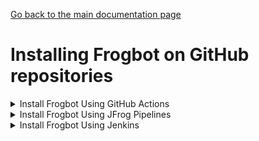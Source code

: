 [Go back to the main documentation page](https://github.com/jfrog/frogbot)

# Installing Frogbot on GitHub repositories

   <details>
      <summary>Install Frogbot Using GitHub Actions</summary>

   - Make sure you have the connection details of your JFrog environment.

   - Go to your **Frogbot Management Repository** settings page and save the JFrog connection details as repository secrets with the following names - **JF_URL**, **JF_USER**, and **JF_PASSWORD**

   > **_NOTE:_** You can also use **JF_XRAY_URL** and **JF_ARTIFACTORY_URL** instead of **JF_URL**, and **JF_ACCESS_TOKEN**
   > instead of **JF_USER** and **JF_PASSWORD**

   ![](../images/github-repository-secrets.png)

   - Check the Allow GitHub Actions to create and approve pull requests check box.

   ![](../images/github-pr-permissions.png)

   - Create a new [GitHub environment](https://docs.github.com/en/actions/deployment/targeting-different-environments/using-environments-for-deployment#creating-an-environment)
   called **frogbot** and add people or public teams as reviewers. The chosen reviewers can trigger Frogbot scans on pull requests.

   ![](../images/github-environment.png)

   - Use our [GitHub Actions templates](templates/github-actions/README.md#frogbot-gitHub-actions-templates) to add Frogbot workflows to your project.

   - Push the workflow files to the **.github/workflows** directory in the root of your **Frogbot Management Repository**.
   </details>

   <details>
      <summary>Install Frogbot Using JFrog Pipelines</summary>

   | Important: Using Frogbot with JFrog Pipelines isn't recommended for open source projects. Read more about it in the [Security note for pull requests scanning](../README.md#-security-note-for-pull-requests-scanning) section. |
   | -------------------------------------------------------------------------------------------------------------------------------------------------------------------------------------------------------------------- |

   - Make sure you have the connection details of your JFrog environment.

   - Save the JFrog connection details as a [JFrog Platform Access Token Integration](https://www.jfrog.com/confluence/display/JFROG/JFrog+Platform+Access+Token+Integration)
   named **jfrogPlatform**.

   - Save your GitHub access token in a [GitHub Integration](https://www.jfrog.com/confluence/display/JFROG/GitHub+Enterprise+Integration) named
   **gitIntegration**.

   - Create a **pipelines.yml** file using one of the available [templates](templates/jfrog-pipelines) and push the file to your Frogbot Management Git repository under a directory named `.jfrog-pipelines`.

   - In the **pipelines.yml**, make sure to set values for all the mandatory variables.

   - In the **pipelines.yml**, if you're using a Windows agent, modify the code inside the onExecute sections as described in the template comments.

   **Important**
    - Make sure all the build tools used to build the project are installed on the build agent.

   </details>

   <details>
     <summary>Install Frogbot Using Jenkins</summary>

   | Important: Using Frogbot with JFrog Pipelines isn't recommended for open source projects. Read more about it in the [Security note for pull requests scanning](../README.md#-security-note-for-pull-requests-scanning) section. |
   | -------------------------------------------------------------------------------------------------------------------------------------------------------------------------------------------------------------------- |

   - Make sure you have the connection details of your JFrog environment.

   - Save the JFrog connection details as Credentials in Jenkins with the following Credential IDs: **JF_URL**,
   **JF_USER** and **JF_PASSWORD** (You can also use **JF_XRAY_URL** and **JF_ARTIFACTORY_URL** instead of **JF_URL**
   and **JF_ACCESS_TOKEN** instead of **JF_USER** and **JF_PASSWORD**).

   - Save your GitHub access token as a Credential in Jenkins with the `FROGBOT_GIT_TOKEN` Credential ID.

- Create a Jenkinsfile with the below template content under the root of your **Frogbot Management Repository**.
   <details>
          <summary>Template</summary>
        
  ```groovy
  // Run the job once an hour 
  CRON_SETTINGS = '''* */1 * * *'''
  pipeline {
      agent any
      triggers {
          cron(CRON_SETTINGS)
      }
      environment {   
          // [Mandatory]
          // JFrog platform URL (This functionality requires version 3.29.0 or above of Xray)
          JF_URL = credentials("JF_URL")
  
          // [Mandatory if JF_USER and JF_PASSWORD are not provided]
          // JFrog access token with 'read' permissions for Xray
          JF_ACCESS_TOKEN= credentials("JF_ACCESS_TOKEN")
  
          // [Mandatory if JF_ACCESS_TOKEN is not provided]
          // JFrog user and password with 'read' permissions for Xray
          // JF_USER = credentials("JF_USER")
          // JF_PASSWORD = credentials("JF_PASSWORD")
  
          // [Mandatory]
          // GitHub enterprise server access token with the following permissions:
          // Read and Write access to code, pull requests, security events, and workflows
          JF_GIT_TOKEN = credentials("FROGBOT_GIT_TOKEN")
          JF_GIT_PROVIDER = "github"
  
          // [Mandatory]
          // GitHub enterprise server organization namespace
          JF_GIT_OWNER = ""
  
          // [Mandatory]
          // API endpoint to GitHub enterprise server
          JF_GIT_API_ENDPOINT = ""
        
          // [Optional]
          // If the machine that runs Frogbot has no access to the internet, set the name of a remote repository 
          // in Artifactory, which proxies https://releases.jfrog.io
          // The 'frogbot' executable and other tools it needs will be downloaded through this repository.
          // JF_RELEASES_REPO= ""

          ///////////////////////////////////////////////////////////////////////////
          //   If your project uses a 'frogbot-config.yml' file, you should define //
          //   the following variables inside the file, instead of here.           //
          ///////////////////////////////////////////////////////////////////////////
  
          // [Mandatory]
          // The name of the repository
          JF_GIT_REPO: ""

          // [Mandatory]
          // The name of the branch on which Frogbot will perform the scan
          JF_GIT_BASE_BRANCH: ""

          // [Mandatory if the two conditions below are met]
          // 1. The project uses yarn 2, NuGet or .NET to download its dependencies
          // 2. The `installCommand` variable isn't set in your frogbot-config.yml file.
          //
          // The command that installs the project dependencies (e.g "nuget restore")
          JF_INSTALL_DEPS_CMD = ""

          // [Optional, default: "."]
          // Relative path to the root of the project in the Git repository
          // JF_WORKING_DIR= path/to/project/dir
      
          // [Optional]
          // Xray Watches. Learn more about them here: https://www.jfrog.com/confluence/display/JFROG/Configuring+Xray+Watches
          // JF_WATCHES= <watch-1>,<watch-2>...<watch-n>
      
          // [Optional]
          // JFrog project. Learn more about it here: https://www.jfrog.com/confluence/display/JFROG/Projects
          // JF_PROJECT= <project-key>
      
          // [Optional, default: "FALSE"]
          // Displays all existing vulnerabilities, including the ones that were added by the pull request.
          // JF_INCLUDE_ALL_VULNERABILITIES= "TRUE"
      
          // [Optional, default: "TRUE"]
          // Fails the Frogbot task if any security issue is found.
          // JF_FAIL= "FALSE"
  
          // [Optional, default: "TRUE"]
          // Relative path to a Pip requirements.txt file. If not set, the python project's dependencies are determined and scanned using the project setup.py file.
          // JF_REQUIREMENTS_FILE= ""
  
          // [Optional, Default: "TRUE"]
          // Use Gradle wrapper.
          // JF_USE_WRAPPER= "FALSE"

          // [Optional]
          // Frogbot will download the project dependencies if they're not cached locally. To download the
          // dependencies from a virtual repository in Artifactory, set the name of of the repository. There's no
          // need to set this value, if it is set in the frogbot-config.yml file.
          // JF_DEPS_REPO= ""
  
          // [Optional]
          // Template for the branch name generated by Frogbot when creating pull requests with fixes.
          // The template must include ${BRANCH_NAME_HASH}, to ensure that the generated branch name is unique.
          // The template can optionally include the ${IMPACTED_PACKAGE} and ${FIX_VERSION} variables.
          // JF_BRANCH_NAME_TEMPLATE= "frogbot-${IMPACTED_PACKAGE}-${BRANCH_NAME_HASH}"
  
          // [Optional]
          // Template for the commit message generated by Frogbot when creating pull requests with fixes
          // The template can optionally include the ${IMPACTED_PACKAGE} and ${FIX_VERSION} variables.
          // JF_COMMIT_MESSAGE_TEMPLATE= "Upgrade ${IMPACTED_PACKAGE} to ${FIX_VERSION}"
  
          // [Optional]
          // Template for the pull request title generated by Frogbot when creating pull requests with fixes.
          // The template can optionally include the ${IMPACTED_PACKAGE} and ${FIX_VERSION} variables.
          // JF_PULL_REQUEST_TITLE_TEMPLATE= "[🐸 Frogbot] Upgrade ${IMPACTED_PACKAGE} to to ${FIX_VERSION}"

          // [Optional, Default: "FALSE"]
          // If TRUE, Frogbot creates a single pull request with all the fixes.
          // If FALSE, Frogbot creates a separate pull request for each fix.
          // JF_GIT_AGGREGATE_FIXES= "FALSE"
  
          // [Optional, Default: "FALSE"]
          // Handle vulnerabilities with fix versions only
          // JF_FIXABLE_ONLY= "TRUE"
  
          // [Optional]
          // Set the minimum severity for vulnerabilities that should be fixed and commented on in pull requests
          // The following values are accepted: Low, Medium, High or Critical
          // JF_MIN_SEVERITY= ""
      }
      stages {
               stage('Download Frogbot') {
                   steps {
                      if (env.JF_RELEASES_REPO == "") {
                         // For Linux / MacOS runner:
                         sh """ curl -fLg "https://releases.jfrog.io/artifactory/frogbot/v2/[RELEASE]/getFrogbot.sh" | sh"""
                         // For Windows runner:
                         // powershell """iwr https://releases.jfrog.io/artifactory/frogbot/v2/[RELEASE]/frogbot-windows-amd64/frogbot.exe -OutFile .\frogbot.exe"""  
                      } else {
                         // For Linux / MacOS air gapped environments:
                         sh """ curl -fLg "${env.JF_URL}/artifactory/${env.JF_RELEASES_REPO}/artifactory/frogbot/v2/[RELEASE]/getFrogbot.sh" | sh"""
                         // For Windows air gapped environments:
                         // powershell """iwr ${env.JF_URL}/artifactory/${env.JF_RELEASES_REPO}/artifactory/frogbot/v2/[RELEASE]/frogbot-windows-amd64/frogbot.exe -OutFile .\frogbot.exe"""
                      }                      
                   }
               }
               stage('Scan Pull Requests') {
                   steps {
                       sh "./frogbot scan-pull-requests"
                       // For Windows runner:
                       // powershell """.\frogbot.exe scan-pull-requests"""
                   }
               }
               stage('Scan and Fix Repos') {
                    steps {
                        sh "./frogbot scan-and-fix-repos"
                        // For Windows runner:
                        // powershell """.\frogbot.exe scan-and-fix-repos"""
                    }    
               }    
           }
      }
  ``` 

- In the Jenkinsfile, set the values of all the mandatory variables.

- In the Jenkinsfile, modify the code inside the `Download Frogbot`, `Scan Pull Requests` and `Scan and Fix Repos` according to the Jenkins agent operating system.

- Create a job in Jenkins pointing to the Jenkinsfile in your **Frogbot Management Repository**.

**Important**
- Make sure that either **JF_USER** and **JF_PASSWORD** or **JF_ACCESS_TOKEN** are set in the Jenkinsfile, but not both. 
- Make sure all the build tools used to build the project are installed on the Jenkins agent.

</details>
</details>

